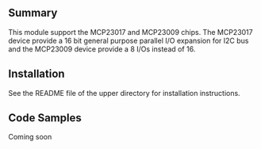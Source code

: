 Summary
-------

This module support the MCP23017 and MCP23009 chips. The MCP23017 device provide a 16 bit general purpose parallel I/O expansion for I2C bus and the MCP23009 device provide a 8 I/Os instead of 16.


Installation
------------

See the README file of the upper directory for installation instructions.


Code Samples
------------

Coming soon